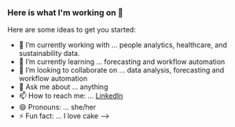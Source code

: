 ### Here is what I'm working on 👋


Here are some ideas to get you started:

- 🔭 I’m currently working with ... people analytics, healthcare, and sustainability data. 
- 🌱 I’m currently learning ... forecasting and workflow automation
- 👯 I’m looking to collaborate on ... data analysis, forecasting and workflow automation
- 💬 Ask me about ... anything
- 📫 How to reach me: ... [LinkedIn](https://www.linkedin.com/in/tolutheanalyst)
- 😄 Pronouns: ... she/her
- ⚡ Fun fact: ... I love cake
-->
